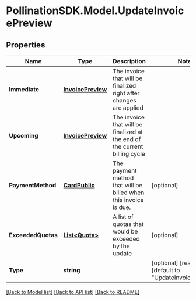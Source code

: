 
# PollinationSDK.Model.UpdateInvoicePreview

## Properties

Name | Type | Description | Notes
------------ | ------------- | ------------- | -------------
**Immediate** | [**InvoicePreview**](InvoicePreview.md) | The invoice that will be finalized right after changes are applied | 
**Upcoming** | [**InvoicePreview**](InvoicePreview.md) | The invoice that will be finalized at the end of the current billing cycle | 
**PaymentMethod** | [**CardPublic**](CardPublic.md) | The payment method that will be billed when this invoice is due. | [optional] 
**ExceededQuotas** | [**List&lt;Quota&gt;**](Quota.md) | A list of quotas that would be exceeded by the update | [optional] 
**Type** | **string** |  | [optional] [readonly] [default to "UpdateInvoicePreview"]

[[Back to Model list]](../README.md#documentation-for-models)
[[Back to API list]](../README.md#documentation-for-api-endpoints)
[[Back to README]](../README.md)

